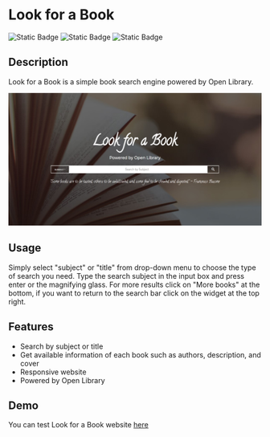 # Look for a Book


![Static Badge](https://img.shields.io/badge/HTML5-black?style=for-the-badge&logo=html5)
![Static Badge](https://img.shields.io/badge/CSS3-black?style=for-the-badge&logo=css3&logoColor=blue)
![Static Badge](https://img.shields.io/badge/JavaScript-black?style=for-the-badge&logo=JavaScript)

## Description
Look for a Book is a simple book search engine powered by Open Library.

![Screenshot of homepage](src/img/indexPreview.jpg)

## Usage
Simply select "subject" or "title" from drop-down menu to choose the type of search you need. Type the search subject in the input box and press enter or the magnifying glass. For more results click on "More books" at the bottom, if you want to return to the search bar click on the widget at the top right.



## Features

- Search by subject or title
- Get available information of each book such as authors, description, and cover
- Responsive website
- Powered by Open Library


## Demo

You can test Look for a Book website [here](https://gio-mex.github.io/look-for-a-book/dist/)
